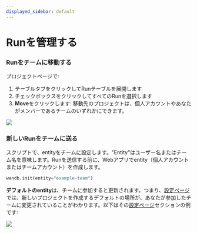 ```yaml
---
displayed_sidebar: default
---
```



# Runを管理する

### Runをチームに移動する

プロジェクトページで:

1. テーブルタブをクリックしてRunテーブルを展開します
2. チェックボックスをクリックしてすべてのRunを選択します
3. **Move**をクリックします: 移動先のプロジェクトは、個人アカウントやあなたがメンバーであるチームのいずれかにできます。

![](/images/app_ui/demo_move_runs.gif)

### 新しいRunをチームに送る

スクリプトで、entityをチームに設定します。"Entity"はユーザー名またはチーム名を意味します。Runを送信する前に、Webアプリでentity（個人アカウントまたはチームアカウント）を作成します。

```python
wandb.init(entity="example-team")
```

**デフォルトのentity**は、チームに参加すると更新されます。つまり、[設定ページ](https://app.wandb.ai/settings)では、新しいプロジェクトを作成するデフォルトの場所が、あなたが参加したチームに変更されていることがわかります。以下はその[設定ページ](https://app.wandb.ai/settings)セクションの例です:

![](/images/app_ui/send_new_runs_to_team.png)